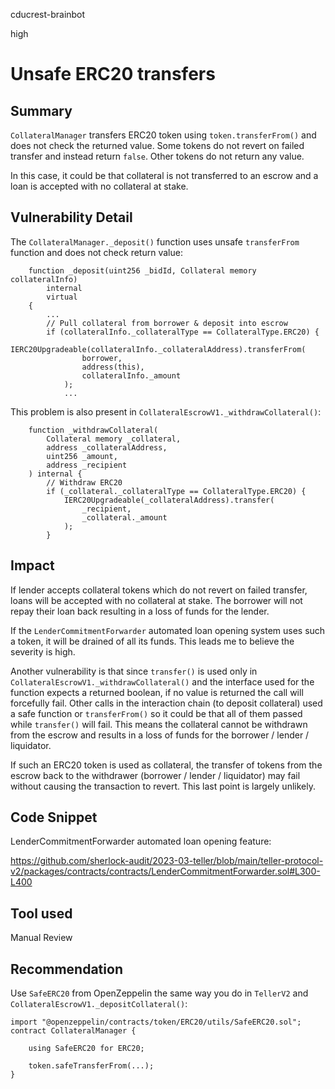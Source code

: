 cducrest-brainbot

high

# Unsafe ERC20 transfers

## Summary

`CollateralManager` transfers ERC20 token using `token.transferFrom()` and does not check the returned value. Some tokens do not revert on failed transfer and instead return `false`. Other tokens do not return any value.

In this case, it could be that collateral is not transferred to an escrow and a loan is accepted with no collateral at stake.

## Vulnerability Detail

The `CollateralManager._deposit()` function uses unsafe `transferFrom` function and does not check return value:

```solidity
    function _deposit(uint256 _bidId, Collateral memory collateralInfo)
        internal
        virtual
    {
        ...
        // Pull collateral from borrower & deposit into escrow
        if (collateralInfo._collateralType == CollateralType.ERC20) {
            IERC20Upgradeable(collateralInfo._collateralAddress).transferFrom(
                borrower,
                address(this),
                collateralInfo._amount
            );
            ...
```

This problem is also present in `CollateralEscrowV1._withdrawCollateral()`:

```solidity
    function _withdrawCollateral(
        Collateral memory _collateral,
        address _collateralAddress,
        uint256 _amount,
        address _recipient
    ) internal {
        // Withdraw ERC20
        if (_collateral._collateralType == CollateralType.ERC20) {
            IERC20Upgradeable(_collateralAddress).transfer(
                _recipient,
                _collateral._amount
            );
        }
```

## Impact

If lender accepts collateral tokens which do not revert on failed transfer, loans will be accepted with no collateral at stake. The borrower will not repay their loan back resulting in a loss of funds for the lender.

If the `LenderCommitmentForwarder` automated loan opening system uses such a token, it will be drained of all its funds. This leads me to believe the severity is high.

Another vulnerability is that since `transfer()` is used only in `CollateralEscrowV1._withdrawCollateral()` and the interface used for the function expects a returned boolean, if no value is returned the call will forcefully fail. Other calls in the interaction chain (to deposit collateral) used a safe function or `transferFrom()` so it could be that all of them passed while `transfer()` will fail. This means the collateral cannot be withdrawn from the escrow and results in a loss of funds for the borrower / lender / liquidator.

If such an ERC20 token is used as collateral, the transfer of tokens from the escrow back to the withdrawer (borrower / lender / liquidator) may fail without causing the transaction to revert. This last point is largely unlikely.

## Code Snippet

LenderCommitmentForwarder automated loan opening feature:

https://github.com/sherlock-audit/2023-03-teller/blob/main/teller-protocol-v2/packages/contracts/contracts/LenderCommitmentForwarder.sol#L300-L400

## Tool used

Manual Review

## Recommendation

Use `SafeERC20` from OpenZeppelin the same way you do in `TellerV2` and `CollateralEscrowV1._depositCollateral()`:

```solidity
import "@openzeppelin/contracts/token/ERC20/utils/SafeERC20.sol";
contract CollateralManager {

    using SafeERC20 for ERC20;
    
    token.safeTransferFrom(...);
}
```
